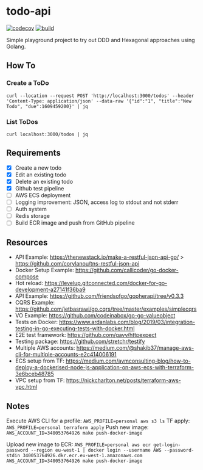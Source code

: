 # todo-api

[![codecov](https://codecov.io/gh/AlbertMorenoDEV/todo-api/branch/master/graph/badge.svg)](https://codecov.io/gh/AlbertMorenoDEV/todo-api)
[![build](https://github.com/AlbertMorenoDEV/todo-api/workflows/Build%20and%20Test/badge.svg)](https://github.com/AlbertMorenoDEV/todo-api/actions?query=workflow%3A%22Build+and+Test%22)

Simple playground project to try out DDD and Hexagonal approaches using Golang.

## How To

### Create a ToDo

`curl --location --request POST 'http://localhost:3000/todos' --header 'Content-Type: application/json' --data-raw '{"id":"1", "title":"New Todo", "due":1609459200}' | jq`

### List ToDos

`curl localhost:3000/todos | jq`

## Requirements
- [x] Create a new todo
- [x] Edit an existing todo
- [x] Delete an existing todo
- [x] Github test pipeline
- [ ] AWS ECS deployment
- [ ] Logging improvement: JSON, access log to stdout and not stderr
- [ ] Auth system
- [ ] Redis storage
- [ ] Build ECR image and push from GitHub pipeline

## Resources
- API Example: https://thenewstack.io/make-a-restful-json-api-go/ > https://github.com/corylanou/tns-restful-json-api
- Docker Setup Example: https://github.com/callicoder/go-docker-compose
- Hot reload: https://levelup.gitconnected.com/docker-for-go-development-a27141f36ba9
- API Example: https://github.com/friendsofgo/gopherapi/tree/v0.3.3
- CQRS Example: https://github.com/jetbasrawi/go.cqrs/tree/master/examples/simplecqrs
- VO Example: https://github.com/codeinabox/go-go-valueobject
- Tests on Docker: https://www.ardanlabs.com/blog/2019/03/integration-testing-in-go-executing-tests-with-docker.html
- E2E test framework: https://github.com/gavv/httpexpect
- Testing package: https://github.com/stretchr/testify
- Multiple AWS accounts: https://medium.com/@shakib37/manage-aws-cli-for-multiple-accounts-e2c414006191
- ECS setup from TF: https://medium.com/avmconsulting-blog/how-to-deploy-a-dockerised-node-js-application-on-aws-ecs-with-terraform-3e6bceb48785
- VPC setup from TF: https://nickcharlton.net/posts/terraform-aws-vpc.html

## Notes

Execute AWS CLI for a profile: `AWS_PROFILE=personal aws s3 ls`
TF apply: `AWS_PROFILE=personal terraform apply`
Push new image: `AWS_ACCOUNT_ID=340053764926 make push-docker-image`

Upload new image to ECR:
`AWS_PROFILE=personal aws ecr get-login-password --region eu-west-1 | docker login --username AWS --password-stdin 340053764926.dkr.ecr.eu-west-1.amazonaws.com`
`AWS_ACCOUNT_ID=340053764926 make push-docker-image`